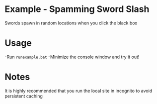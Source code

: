 # Example - Spamming Sword Slash

Swords spawn in random locations when you click the black box

# Usage

-Run `runexample.bat`
-Minimize the console window and try it out!

# Notes

It is highly recommended that you run the local site in incognito to avoid persistent caching
